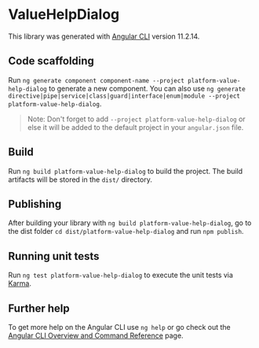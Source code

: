 # ValueHelpDialog

This library was generated with [Angular CLI](https://github.com/angular/angular-cli) version 11.2.14.

## Code scaffolding

Run `ng generate component component-name --project platform-value-help-dialog` to generate a new component. You can also use `ng generate directive|pipe|service|class|guard|interface|enum|module --project platform-value-help-dialog`.
> Note: Don't forget to add `--project platform-value-help-dialog` or else it will be added to the default project in your `angular.json` file. 

## Build

Run `ng build platform-value-help-dialog` to build the project. The build artifacts will be stored in the `dist/` directory.

## Publishing

After building your library with `ng build platform-value-help-dialog`, go to the dist folder `cd dist/platform-value-help-dialog` and run `npm publish`.

## Running unit tests

Run `ng test platform-value-help-dialog` to execute the unit tests via [Karma](https://karma-runner.github.io).

## Further help

To get more help on the Angular CLI use `ng help` or go check out the [Angular CLI Overview and Command Reference](https://angular.io/cli) page.
